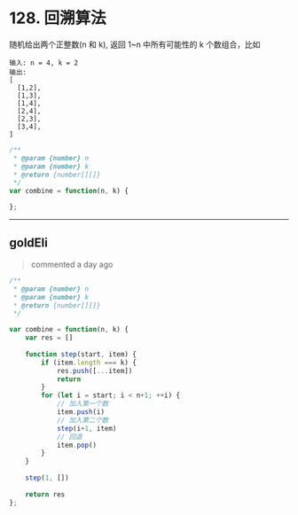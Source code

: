 
 # 128. 回溯算法 
 随机给出两个正整数(n 和 k), 返回 1~n 中所有可能性的 k 个数组合，比如

```
输入: n = 4, k = 2
输出:
[
  [1,2],
  [1,3],
  [1,4],
  [2,4],
  [2,3],
  [3,4],
]
```

```Javascript
/**
 * @param {number} n
 * @param {number} k
 * @return {number[][]}
 */
var combine = function(n, k) {

};
``` 
 ***
## goldEli 
 > commented a day ago 


```javascript
/**
 * @param {number} n
 * @param {number} k
 * @return {number[][]}
 */

var combine = function(n, k) {
    var res = []
    
    function step(start, item) {
        if (item.length === k) {
            res.push([...item])
            return
        }
        for (let i = start; i < n+1; ++i) {
            // 加入第一个数
            item.push(i)
            // 加入第二个数
            step(i+1, item)
            // 回退
            item.pop()
        }
    }
    
    step(1, [])
    
    return res
};

```